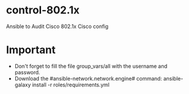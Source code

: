 # control-802.1x
Ansible to Audit Cisco 802.1x Cisco config

# Important
- Don't forget to fill the file group_vars/all with the username and password.
- Download the #ansible-network.network.engine# 
    command:  ansible-galaxy install -r roles/requirements.yml
